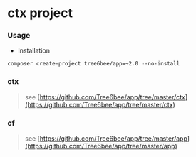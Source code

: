 # ctx project


### Usage

* Installation

```
composer create-project tree6bee/app=~2.0 --no-install
```

### ctx

> see [https://github.com/Tree6bee/app/tree/master/ctx](https://github.com/Tree6bee/app/tree/master/ctx)


### cf

> see [https://github.com/Tree6bee/app/tree/master/app](https://github.com/Tree6bee/app/tree/master/app)
